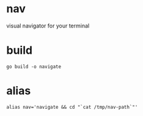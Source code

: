 # nav

visual navigator for your terminal

# build

```
go build -o navigate
```

# alias

```
alias nav='navigate && cd "`cat /tmp/nav-path`"'
```
